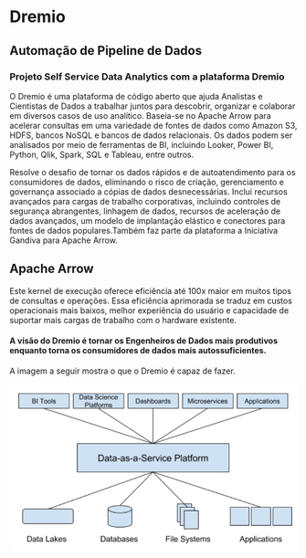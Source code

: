 # Dremio
## Automação de Pipeline de Dados
### Projeto Self Service Data Analytics com a plataforma Dremio
O Dremio é uma plataforma de código aberto que ajuda Analistas e Cientistas de Dados a trabalhar juntos para descobrir, organizar e colaborar em diversos casos de uso analítico. Baseia-se  no  Apache  Arrow  para  acelerar  consultas  em  uma  variedade  de  fontes  de  dados  como Amazon S3, HDFS, bancos NoSQL e bancos de dados relacionais. Os dados podem ser analisados por meio de ferramentas de BI, incluindo Looker, Power BI, Python, Qlik, Spark, SQL  e  Tableau,  entre  outros.

Resolve  o  desafio  de  tornar  os  dados  rápidos  e  de  autoatendimento  para  os  consumidores de dados, eliminando o risco de criação, gerenciamento e governança associado a cópias de dados desnecessárias. Inclui recursos avançados para cargas de trabalho  corporativas,  incluindo  controles  de  segurança  abrangentes,  linhagem  de  dados,  recursos  de  aceleração  de  dados  avançados,  um  modelo  de  implantação  elástico  e  conectores  para fontes de dados populares.Também  faz  parte  da  plataforma a  Iniciativa  Gandiva  para  Apache  Arrow.  

## Apache  Arrow
Este  kernel de execução oferece eficiência até 100x maior em muitos tipos de consultas e operações. Essa eficiência aprimorada se traduz em custos operacionais mais baixos, melhor experiência do usuário e capacidade de suportar mais cargas de trabalho com o hardware existente.

#### A visão do Dremio é tornar os Engenheiros de Dados mais produtivos enquanto torna os consumidores de dados mais autossuficientes.

A imagem a seguir mostra o que o Dremio é capaz de fazer.

![arquitetura_dremio](https://github.com/douglasmitsue/data-analytics-dremio/blob/main/arquitetura-dremio.jpg)
